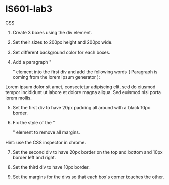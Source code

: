 # IS601-lab3
CSS     

1. Create 3 boxes using the div element.

2. Set their sizes to 200px height and 200px wide.

3. Set different background color for each boxes.

4. Add a paragraph "<p>" element into the first div and add the following words ( Paragraph is coming from the lorem ipsum generator ):

Lorem ipsum dolor sit amet, consectetur adipiscing elit, sed do eiusmod tempor incididunt ut labore et dolore magna aliqua. Sed euismod nisi porta lorem mollis. 

5. Set the first div to have 20px padding all around with a black 10px border.

6. Fix the style of the "<p>" element to remove all margins.

Hint: use the CSS inspector in chrome.

7. Set the second div to have 20px border on the top and bottom and 10px border left and right.

8. Set the third div to have 10px border.

9. Set the margins for the divs so that each box's corner touches the other.
